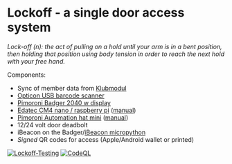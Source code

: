 # Lockoff - a single door access system

_Lock-off (n): the act of pulling on a hold until your arm is in a bent position, then holding that position using body tension in order to reach the next hold with your free hand._

Components:

- Sync of member data from [Klubmodul](https://klubmodul.dk)
- [Opticon USB barcode scanner](https://opticon.shop/scanners/stationary/opticon-m-11-usb/)
- [Pimoroni Badger 2040 w display](https://shop.pimoroni.com/products/badger-2040-w?variant=40514062188627)
- [Edatec CM4 nano / raspberry pi](https://www.edatec.cn/en/elpc/cm4-nano.html) ([manual](https://docs.edatec.cn/cm4-nano/))
- [Pimoroni Automation hat mini](https://shop.pimoroni.com/products/automation-hat-mini) ([manual](https://github.com/pimoroni/automation-hat))
- 12/24 volt door deadbolt
- iBeacon on the Badger/[iBeacon micropython](https://gist.github.com/N3MIS15/589062360a658a36b9c810fec8bb0c91)
- _Signed_ QR codes for access (Apple/Android wallet or printed)

[![Lockoff-Testing](https://github.com/jensimik/lockoff/actions/workflows/backend.yml/badge.svg)](https://github.com/jensimik/lockoff/actions/workflows/backend.yml) [![CodeQL](https://github.com/jensimik/lockoff/actions/workflows/github-code-scanning/codeql/badge.svg)](https://github.com/jensimik/lockoff/actions/workflows/github-code-scanning/codeql)
